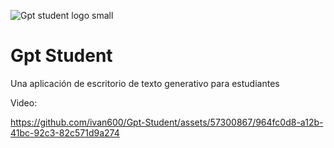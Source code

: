 ![Gpt student logo small](https://github.com/ivan600/Gpt-Student/assets/57300867/8d517917-c187-4122-baa5-4608169ee823)

# Gpt Student 
 Una aplicación de escritorio de texto generativo para estudiantes

 Video:








https://github.com/ivan600/Gpt-Student/assets/57300867/964fc0d8-a12b-41bc-92c3-82c571d9a274









